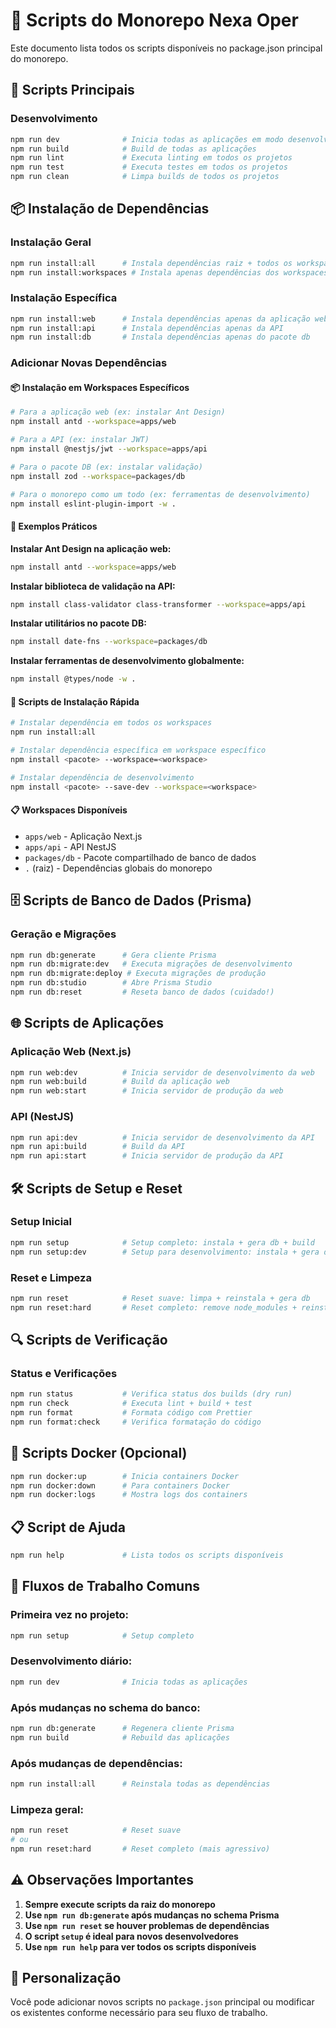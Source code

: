 # 📜 Scripts do Monorepo Nexa Oper

Este documento lista todos os scripts disponíveis no package.json principal do monorepo.

## 🚀 **Scripts Principais**

### Desenvolvimento

```bash
npm run dev              # Inicia todas as aplicações em modo desenvolvimento
npm run build            # Build de todas as aplicações
npm run lint             # Executa linting em todos os projetos
npm run test             # Executa testes em todos os projetos
npm run clean            # Limpa builds de todos os projetos
```

## 📦 **Instalação de Dependências**

### Instalação Geral

```bash
npm run install:all      # Instala dependências raiz + todos os workspaces
npm run install:workspaces # Instala apenas dependências dos workspaces
```

### Instalação Específica

```bash
npm run install:web      # Instala dependências apenas da aplicação web
npm run install:api      # Instala dependências apenas da API
npm run install:db       # Instala dependências apenas do pacote db
```

### Adicionar Novas Dependências

#### 📦 Instalação em Workspaces Específicos

```bash
# Para a aplicação web (ex: instalar Ant Design)
npm install antd --workspace=apps/web

# Para a API (ex: instalar JWT)
npm install @nestjs/jwt --workspace=apps/api

# Para o pacote DB (ex: instalar validação)
npm install zod --workspace=packages/db

# Para o monorepo como um todo (ex: ferramentas de desenvolvimento)
npm install eslint-plugin-import -w .
```

#### 🎯 Exemplos Práticos

**Instalar Ant Design na aplicação web:**
```bash
npm install antd --workspace=apps/web
```

**Instalar biblioteca de validação na API:**
```bash
npm install class-validator class-transformer --workspace=apps/api
```

**Instalar utilitários no pacote DB:**
```bash
npm install date-fns --workspace=packages/db
```

**Instalar ferramentas de desenvolvimento globalmente:**
```bash
npm install @types/node -w .
```

#### 🔧 Scripts de Instalação Rápida

```bash
# Instalar dependência em todos os workspaces
npm run install:all

# Instalar dependência específica em workspace específico
npm install <pacote> --workspace=<workspace>

# Instalar dependência de desenvolvimento
npm install <pacote> --save-dev --workspace=<workspace>
```

#### 📋 Workspaces Disponíveis

- `apps/web` - Aplicação Next.js
- `apps/api` - API NestJS  
- `packages/db` - Pacote compartilhado de banco de dados
- `.` (raiz) - Dependências globais do monorepo

## 🗄️ **Scripts de Banco de Dados (Prisma)**

### Geração e Migrações

```bash
npm run db:generate      # Gera cliente Prisma
npm run db:migrate:dev   # Executa migrações de desenvolvimento
npm run db:migrate:deploy # Executa migrações de produção
npm run db:studio        # Abre Prisma Studio
npm run db:reset         # Reseta banco de dados (cuidado!)
```

## 🌐 **Scripts de Aplicações**

### Aplicação Web (Next.js)

```bash
npm run web:dev          # Inicia servidor de desenvolvimento da web
npm run web:build        # Build da aplicação web
npm run web:start        # Inicia servidor de produção da web
```

### API (NestJS)

```bash
npm run api:dev          # Inicia servidor de desenvolvimento da API
npm run api:build        # Build da API
npm run api:start        # Inicia servidor de produção da API
```

## 🛠️ **Scripts de Setup e Reset**

### Setup Inicial

```bash
npm run setup            # Setup completo: instala + gera db + build
npm run setup:dev        # Setup para desenvolvimento: instala + gera db + dev
```

### Reset e Limpeza

```bash
npm run reset            # Reset suave: limpa + reinstala + gera db
npm run reset:hard       # Reset completo: remove node_modules + reinstala tudo
```

## 🔍 **Scripts de Verificação**

### Status e Verificações

```bash
npm run status           # Verifica status dos builds (dry run)
npm run check            # Executa lint + build + test
npm run format           # Formata código com Prettier
npm run format:check     # Verifica formatação do código
```

## 🐳 **Scripts Docker (Opcional)**

```bash
npm run docker:up        # Inicia containers Docker
npm run docker:down      # Para containers Docker
npm run docker:logs      # Mostra logs dos containers
```

## 📋 **Script de Ajuda**

```bash
npm run help             # Lista todos os scripts disponíveis
```

## 🎯 **Fluxos de Trabalho Comuns**

### **Primeira vez no projeto:**

```bash
npm run setup            # Setup completo
```

### **Desenvolvimento diário:**

```bash
npm run dev              # Inicia todas as aplicações
```

### **Após mudanças no schema do banco:**

```bash
npm run db:generate      # Regenera cliente Prisma
npm run build            # Rebuild das aplicações
```

### **Após mudanças de dependências:**

```bash
npm run install:all      # Reinstala todas as dependências
```

### **Limpeza geral:**

```bash
npm run reset            # Reset suave
# ou
npm run reset:hard       # Reset completo (mais agressivo)
```

## ⚠️ **Observações Importantes**

1. **Sempre execute scripts da raiz do monorepo**
2. **Use `npm run db:generate` após mudanças no schema Prisma**
3. **Use `npm run reset` se houver problemas de dependências**
4. **O script `setup` é ideal para novos desenvolvedores**
5. **Use `npm run help` para ver todos os scripts disponíveis**

## 🔧 **Personalização**

Você pode adicionar novos scripts no `package.json` principal ou modificar os existentes conforme
necessário para seu fluxo de trabalho.
